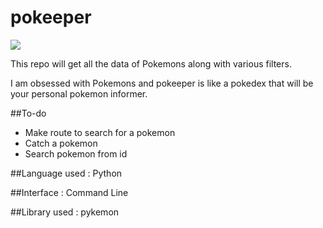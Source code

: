 # pokeeper
<img src="https://travis-ci.org/ashwini0529/pokeeper.svg?branch=master">

This repo will get all the data of Pokemons along with various filters. 

<body>
<p>I am obsessed with Pokemons and pokeeper is like a pokedex that will be your personal pokemon informer.
</p>

##To-do
<ul>
	<li>Make route to search for a pokemon</li>
	<li>Catch a pokemon</li>
	<li>Search pokemon from id</li>
</ul>

##Language used : Python

##Interface : Command Line

##Library used : pykemon

